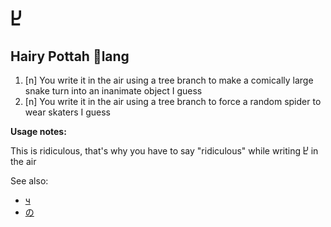 # Ⴞ
## Hairy Pottah 🐙lang

1. [n] You write it in the air using a tree branch to make a comically large snake turn into an inanimate object I guess
2. [n] You write it in the air using a tree branch to force a random spider to wear skaters I guess

**Usage notes:**

This is ridiculous, that's why you have to say "ridiculous" while writing Ⴞ in the air

See also:
* [ч](ч.md)
* [の](の.md)